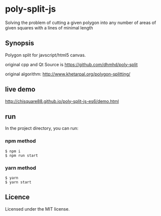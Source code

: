 # poly-split-js
Solving the problem of cutting a given polygon into any number of areas of given squares with a lines of minimal length

## Synopsis
Polygon split for javscript/html5 canvas.

original cpp and Qt Source is https://github.com/dhmhd/poly-split

original algorithm: http://www.khetarpal.org/polygon-splitting/

## live demo
http://chisquare88.github.io/poly-split-js-es6/demo.html



## run
In the project directory, you can run:

### npm method
```shell
$ npm i
$ npm run start
```

### yarn method
```shell
$ yarn
$ yarn start
```


## Licence
Licensed under the MIT license.

